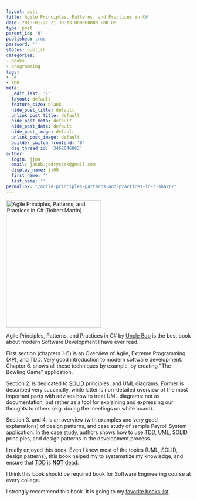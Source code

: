 ```yaml
---
layout: post
title: Agile Principles, Patterns, and Practices in C#
date: 2015-01-27 21:30:13.000000000 -08:00
type: post
parent_id: '0'
published: true
password: ''
status: publish
categories:
- books
- programming
tags:
- C#
- TDD
meta:
  _edit_last: '1'
  layout: default
  feature_size: blank
  hide_post_title: default
  unlink_post_title: default
  hide_post_meta: default
  hide_post_date: default
  hide_post_image: default
  unlink_post_image: default
  builder_switch_frontend: '0'
  dsq_thread_id: '3462046863'
author:
  login: jj09
  email: jakub.jedryszek@gmail.com
  display_name: jj09
  first_name: ''
  last_name: ''
permalink: "/agile-principles-patterns-and-practices-in-c-sharp/"
---
```

<p><img class=" size-full wp-image-7811 aligncenter" src="{{ site.baseurl }}/assets/2015/01/Agile-Principles-Patterns-and-Practices-in-C-Robert-Martin.jpg" alt="Agile Principles, Patterns, and Practices in C# (Robert Martin)" width="259" height="346" /></p>
<p>Agile Principles, Patterns, and Practices in C# by <a href="http://www.objectmentor.com/omTeam/martin_r.html">Uncle Bob</a> is the best book about modern Software Development I have ever read.</p>
<p>First section (chapters 1-6) is an Overview of Agile, Extreme Programming (XP), and TDD. Very good introduction to modern software development. Chapter 6. shows all these techniques by example, by creating "The Bowling Game" application.</p>
<p>Section 2. is dedicated to <a href="http://en.wikipedia.org/wiki/SOLID_%28object-oriented_design%29">SOLID</a> principles, and UML diagrams. Former is described very succinctly, while latter is non-detailed overview of the most important parts with advises how to treat UML diagrams: not as documentation, but rather as a tool for explaining and expressing our thoughts to others (e.g. during the meetings on white board).</p>
<p>Section 3. and 4. is an overview (with examples and very good explanations) of design patterns, and case study of sample Payroll System application. In the case study, authors shows how to use TDD, UML, SOLID principles, and design patterns in the development process.</p>
<p>I really enjoyed this book. Even I knew most of the topics (UML, SOLID, design patterns), this book helped my to systematize my knowledge, and ensure that <a href="https://dhh.dk/2014/tdd-is-dead-long-live-testing.html">TDD is</a> <strong><span style="text-decoration: underline;">NOT</span></strong> <a href="https://dhh.dk/2014/tdd-is-dead-long-live-testing.html">dead</a>.</p>
<p>I think this book should be required book for Software Engineering course at every college.</p>
<p>I strongly recommend this book. It is going to my <a title="Books I like" href="http://jj09.net/books/">favorite books list</a>.</p>
